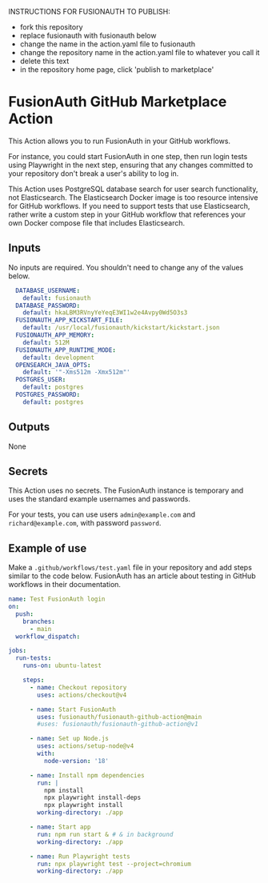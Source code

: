 INSTRUCTIONS FOR FUSIONAUTH TO PUBLISH:
- fork this repository
- replace fusionauth with fusionauth below
- change the name in the action.yaml file to fusionauth
- change the repository name in the action.yaml file to whatever you call it
- delete this text
- in the repository home page, click 'publish to marketplace'

# FusionAuth GitHub Marketplace Action

This Action allows you to run FusionAuth in your GitHub workflows.

For instance, you could start FusionAuth in one step, then run login tests using Playwright in the next step, ensuring that any changes committed to your repository don't break a user's ability to log in.

This Action uses PostgreSQL database search for user search functionality, not Elasticsearch. The Elasticsearch Docker image is too resource intensive for GitHub workflows. If you need to support tests that use Elasticsearch, rather write a custom step in your GitHub workflow that references your own Docker compose file that includes Elasticsearch.

## Inputs

No inputs are required. You shouldn't need to change any of the values below.

```yaml
  DATABASE_USERNAME:
    default: fusionauth
  DATABASE_PASSWORD:
    default: hkaLBM3RVnyYeYeqE3WI1w2e4Avpy0Wd5O3s3
  FUSIONAUTH_APP_KICKSTART_FILE:
    default: /usr/local/fusionauth/kickstart/kickstart.json
  FUSIONAUTH_APP_MEMORY:
    default: 512M
  FUSIONAUTH_APP_RUNTIME_MODE:
    default: development
  OPENSEARCH_JAVA_OPTS:
    default: '"-Xms512m -Xmx512m"'
  POSTGRES_USER:
    default: postgres
  POSTGRES_PASSWORD:
    default: postgres
```

## Outputs

None

## Secrets

This Action uses no secrets. The FusionAuth instance is temporary and uses the standard example usernames and passwords.

For your tests, you can use users `admin@example.com` and `richard@example.com`, with password `password`.

## Example of use

Make a `.github/workflows/test.yaml` file in your repository and add steps similar to the code below. FusionAuth has an article about testing in GitHub workflows in their documentation.

```yaml
name: Test FusionAuth login
on:
  push:
    branches:
      - main
  workflow_dispatch:

jobs:
  run-tests:
    runs-on: ubuntu-latest

    steps:
      - name: Checkout repository
        uses: actions/checkout@v4

      - name: Start FusionAuth
        uses: fusionauth/fusionauth-github-action@main
        #uses: fusionauth/fusionauth-github-action@v1

      - name: Set up Node.js
        uses: actions/setup-node@v4
        with:
          node-version: '18'

      - name: Install npm dependencies
        run: |
          npm install
          npx playwright install-deps
          npx playwright install
        working-directory: ./app

      - name: Start app
        run: npm run start & # & in background
        working-directory: ./app

      - name: Run Playwright tests
        run: npx playwright test --project=chromium
        working-directory: ./app
```
